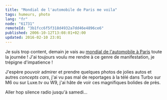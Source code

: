 ```yaml
---
title: "Mondial de l'automobile de Paris me voila"
tags: humeurs, photo
lang: "fr"
node: "61731"
remoteId: "3b1fcc6f5f318d4932a7dd46e4896ce6"
published: 2006-10-12T13:08:01+02:00
updated: 2016-02-10 23:01
---
```

 
Je suis trop content, demain je vais au [mondial de l'automobile à
Paris](http://www.mondial-automobile.com/) toute la journée ! J'ai toujours
voulu me rendre à ce genre de manifestation, je trépigne d'impatience !

 
J'espère pouvoir admirer et prendre quelques photos de jolies autos et autres
*concepts cars*, j'ai vu pas mal de reportages à la télé dans Turbo sur
M6 ou sur Luxe.tv ou W9, j'ai
hâte de voir ces magnifiques bolides de près.

Aller hop silence radio jusqu'à samedi...
